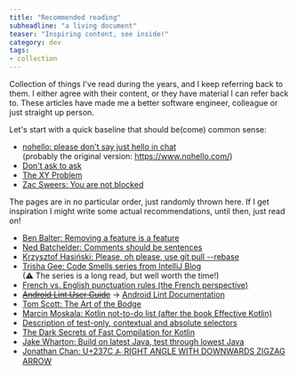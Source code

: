 ```yaml
---
title: "Recommended reading"
subheadline: "a living document"
teaser: "Inspiring content, see inside!"
category: dev
tags:
- collection
---
```


Collection of things I've read during the years, and I keep referring back to them.<!--more--> I either agree with their content, or they have material I can refer back to. These articles have made me a better software engineer, colleague or just straight up person.

Let's start with a quick baseline that should be(come) common sense:
 * [nohello: please don't say just hello in chat](https://nohello.net/)  
   (probably the original version: https://www.nohello.com/)
 * [Don't ask to ask](https://dontasktoask.com/)
 * [The XY Problem](https://xyproblem.info)
 * [Zac Sweers: You are not blocked](https://www.zacsweers.dev/you-are-not-blocked/)

The pages are in no particular order, just randomly thrown here.
If I get inspiration I might write some actual recommendations, until then, just read on!

 * [Ben Balter: Removing a feature is a feature](https://ben.balter.com/2016/07/21/removing-a-feature-is-a-feature/)
 * [Ned Batchelder: Comments should be sentences](https://nedbatchelder.com/blog/201401/comments_should_be_sentences.html)
 * [Krzysztof Hasiński: Please, oh please, use git pull --rebase](https://coderwall.com/p/7aymfa/please-oh-please-use-git-pull-rebase)
 * [Trisha Gee: Code Smells series from IntelliJ Blog](https://blog.jetbrains.com/idea/2017/08/code-smells-null/)  
   (⚠ The series is a long read, but well worth the time!)
 * [French vs. English punctuation rules (the French perspective)](https://leconjugueur.lefigaro.fr/ukponctuationtypographie.php)
 * [~~Android Lint User Guide~~](https://developer.android.com/studio/write/lint) &rarr; [Android Lint Documentation](http://googlesamples.github.io/android-custom-lint-rules/book.md.html)
 * [Tom Scott: The Art of the Bodge](https://www.youtube.com/watch?v=lIFE7h3m40U)
 * [Marcin Moskala: Kotlin not-to-do list (after the book Effective Kotlin)](https://www.youtube.com/watch?v=2ffR1h4BejQ)
 * [Description of test-only, contextual and absolute selectors](https://css-tricks.com/front-end-test-element-locators/)
 * [The Dark Secrets of Fast Compilation for Kotlin](https://blog.jetbrains.com/kotlin/2020/09/the-dark-secrets-of-fast-compilation-for-kotlin/)
 * [Jake Wharton: Build on latest Java, test through lowest Java](https://jakewharton.com/build-on-latest-java-test-through-lowest-java/)
 * [Jonathan Chan: U+237C ⍼ RIGHT ANGLE WITH DOWNWARDS ZIGZAG ARROW](https://ionathan.ch/2022/04/09/angzarr.html)
